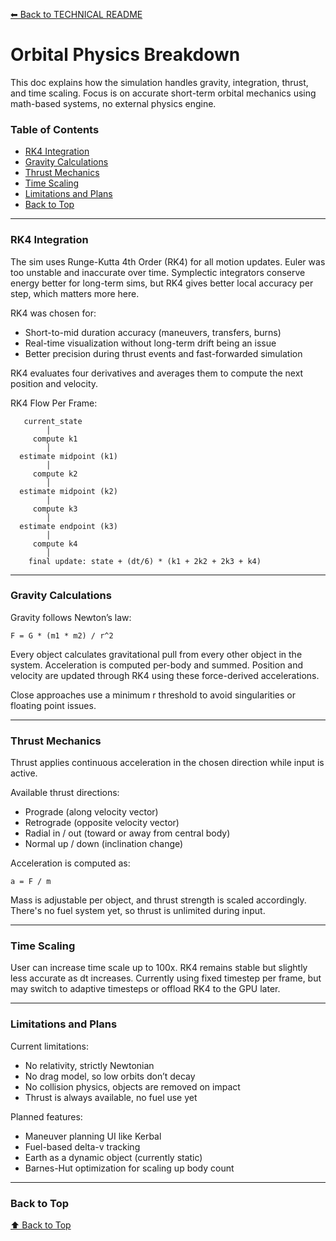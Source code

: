 [⬅ Back to TECHNICAL README](./TECHNICAL_README.md)

# Orbital Physics Breakdown

This doc explains how the simulation handles gravity, integration, thrust, and time scaling. Focus is on accurate short-term orbital mechanics using math-based systems, no external physics engine.

### Table of Contents
- [RK4 Integration](#rk4-integration)
- [Gravity Calculations](#gravity-calculations)
- [Thrust Mechanics](#thrust-mechanics)
- [Time Scaling](#time-scaling)
- [Limitations and Plans](#limitations-and-plans)
- [Back to Top](#back-to-top)

---

### RK4 Integration

The sim uses Runge-Kutta 4th Order (RK4) for all motion updates. Euler was too unstable and inaccurate over time. Symplectic integrators conserve energy better for long-term sims, but RK4 gives better local accuracy per step, which matters more here.

RK4 was chosen for:
- Short-to-mid duration accuracy (maneuvers, transfers, burns)
- Real-time visualization without long-term drift being an issue
- Better precision during thrust events and fast-forwarded simulation

RK4 evaluates four derivatives and averages them to compute the next position and velocity.

RK4 Flow Per Frame:
```
   current_state
        │
     compute k1
        │
  estimate midpoint (k1)
        │
     compute k2
        │
  estimate midpoint (k2)
        │
     compute k3
        │
  estimate endpoint (k3)
        │
     compute k4
        │
    final update: state + (dt/6) * (k1 + 2k2 + 2k3 + k4)
```

---

### Gravity Calculations

Gravity follows Newton’s law:
```
F = G * (m1 * m2) / r^2
```

Every object calculates gravitational pull from every other object in the system. Acceleration is computed per-body and summed. Position and velocity are updated through RK4 using these force-derived accelerations.

Close approaches use a minimum r threshold to avoid singularities or floating point issues.

---

### Thrust Mechanics

Thrust applies continuous acceleration in the chosen direction while input is active.

Available thrust directions:
- Prograde (along velocity vector)
- Retrograde (opposite velocity vector)
- Radial in / out (toward or away from central body)
- Normal up / down (inclination change)

Acceleration is computed as:
```
a = F / m
```

Mass is adjustable per object, and thrust strength is scaled accordingly. There's no fuel system yet, so thrust is unlimited during input.

---

### Time Scaling

User can increase time scale up to 100x. RK4 remains stable but slightly less accurate as dt increases. Currently using fixed timestep per frame, but may switch to adaptive timesteps or offload RK4 to the GPU later.

---

### Limitations and Plans

Current limitations:
- No relativity, strictly Newtonian
- No drag model, so low orbits don’t decay
- No collision physics, objects are removed on impact
- Thrust is always available, no fuel use yet

Planned features:
- Maneuver planning UI like Kerbal
- Fuel-based delta-v tracking
- Earth as a dynamic object (currently static)
- Barnes-Hut optimization for scaling up body count

---

### Back to Top

[⬆ Back to Top](#orbital-physics-breakdown)
